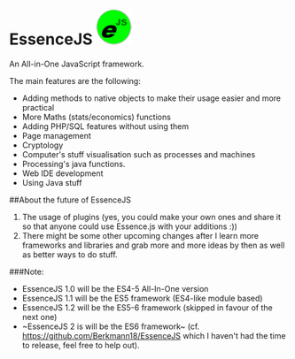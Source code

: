 # EssenceJS ![Ejs](img/essencejs-1.1-64.png "EssenceJS 1.1")
An All-in-One JavaScript framework.

The main features are the following:
-	Adding methods to native objects to make their usage easier and more practical
-	More Maths (stats/economics) functions
-	Adding PHP/SQL features without using them
-	Page management
-	Cryptology
-	Computer's stuff visualisation such as processes and machines
-	Processing's java functions.
-	Web IDE development
-	Using Java stuff

##About the future of EssenceJS
1.	The usage of plugins (yes, you could make your own ones and share it so that anyone could use Essence.js with your additions :))
2.	There might be some other upcoming changes after I learn more frameworks and libraries and grab more and more ideas by then as well as better ways to do stuff.

###Note:
-	EssenceJS 1.0 will be the ES4-5 All-In-One version
-	EssenceJS 1.1 will be the ES5 framework (ES4-like module based)
-	EssenceJS 1.2 will be the ES5-6 framework (skipped in favour of the next one)
- ~EssenceJS 2 is will be the ES6 framework~ (cf. https://github.com/Berkmann18/EssenceJS which I haven't had the time to release, feel free to help out).
